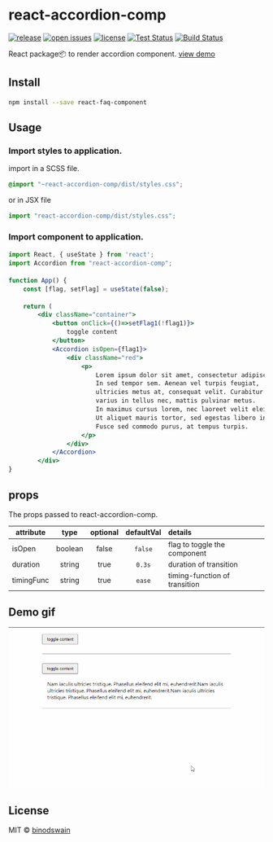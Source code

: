 # react-accordion-comp

[![release](https://badgen.net/npm/v/react-accordion-comp)](https://www.npmjs.com/package/react-accordion-comp)
[![open issues](https://badgen.net/github/open-issues/binodswain/react-accordion-comp)](https://github.com/binodswain/react-accordion-comp/issues)
[![license](https://badgen.net/github/license/binodswain/react-accordion-comp)](https://github.com/binodswain/react-accordion-comp/blob/master/LICENSE)
[![Test Status](https://github.com/binodswain/react-accordion-comp/workflows/Test/badge.svg)](https://github.com/binodswain/react-accordion-comp/actions?query=workflow%3ATest)
[![Build Status](https://github.com/binodswain/react-accordion-comp/workflows/Build/badge.svg)](https://github.com/binodswain/react-accordion-comp/actions?query=workflow%3ABuild)

React package📦 to render accordion component.
[view demo](https://binodswain.github.io/react-accordion-comp/)

## Install

```bash
npm install --save react-faq-component
```

## Usage

### Import styles to application.

import in a SCSS file.

```scss
@import "~react-accordion-comp/dist/styles.css";
```

or in JSX file

```jsx
import "react-accordion-comp/dist/styles.css";
```

### Import component to application.

```jsx
import React, { useState } from 'react';
import Accordion from "react-accordion-comp";

function App() {
    const [flag, setFlag] = useState(false);

    return (
        <div className="container">
            <button onClick={()=>setFlag1(!flag1)}>
                toggle content
            </button>
            <Accordion isOpen={flag1}>
                <div className="red">
                    <p>
                        Lorem ipsum dolor sit amet, consectetur adipiscing elit.
                        In sed tempor sem. Aenean vel turpis feugiat,
                        ultricies metus at, consequat velit. Curabitur est nibh,
                        varius in tellus nec, mattis pulvinar metus.
                        In maximus cursus lorem, nec laoreet velit eleifend vel.
                        Ut aliquet mauris tortor, sed egestas libero interdum vitae.
                        Fusce sed commodo purus, at tempus turpis.
                    </p>
                </div>
            </Accordion>
        </div>
}
```

## props

The props passed to react-accordion-comp.

| attribute  |  type   | optional | defaultVal | details                       |
| ---------- | :-----: | :------: | :--------: | :---------------------------- |
| isOpen     | boolean |  false   |  `false`   | flag to toggle the component  |
| duration   | string  |   true   |   `0.3s`   | duration of transition        |
| timingFunc | string  |   true   |   `ease`   | timing-function of transition |

## Demo gif

![Screenshot 1](/example/accordion.gif?raw=true "demo gif")

## License

MIT © [binodswain](https://github.com/binodswain)

